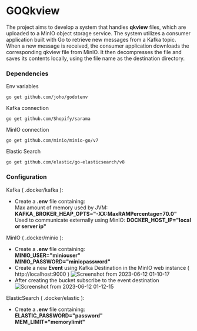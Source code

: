 # GOQkview

The project aims to develop a system that handles **qkview** files, which are uploaded to a MinIO object storage service. 
The system utilizes a consumer application built with Go to retrieve new messages from a Kafka topic. When a new message is received, 
the consumer application downloads the corresponding qkview file from MinIO. It then decompresses the file and saves its contents locally, using the file name as the destination directory.

### Dependencies

Env variables
```shell
go get github.com/joho/godotenv
```
Kafka connection
```shell
go get github.com/Shopify/sarama
```
MinIO connection
```shell
go get github.com/minio/minio-go/v7
```
Elastic Search
```shell
go get github.com/elastic/go-elasticsearch/v8
```

### Configuration

Kafka ( .docker/kafka ):

* Create a **.env** file containing: <br>
  Max amount of memory used by JVM: **KAFKA_BROKER_HEAP_OPTS="-XX:MaxRAMPercentage=70.0"** <br>
  Used to communicate externally using MinIO: **DOCKER_HOST_IP="local or server ip"**

MinIO ( .docker/minio ):

* Create a **.env** file containing: <br>
  **MINIO_USER="miniouser"** <br>
  **MINIO_PASSWORD="miniopassword"**
* Create a new **Event** using Kafka Destination in the MinIO web instance ( http://localhost:9000 )
![Screenshot from 2023-06-12 01-10-17](https://github.com/adriangitvitz/GOQkview/assets/39295224/3a59d430-ccad-4196-a846-db552c1033dc)
* After creating the bucket subscribe to the event destination
![Screenshot from 2023-06-12 01-12-15](https://github.com/adriangitvitz/GOQkview/assets/39295224/7724f569-7a9b-41e7-acb7-cab48fe0c702)

ElasticSearch ( .docker/elastic ):

* Create a **.env** file containing: <br>
  **ELASTIC_PASSWORD="password"** <br>
  **MEM_LIMIT="memorylimit"**
